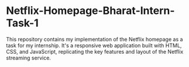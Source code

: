 # Netflix-Homepage-Bharat-Intern-Task-1
This repository contains my implementation of the Netflix homepage as a task for my internship. It's a responsive web application built with HTML, CSS, and JavaScript, replicating the key features and layout of the Netflix streaming service.
